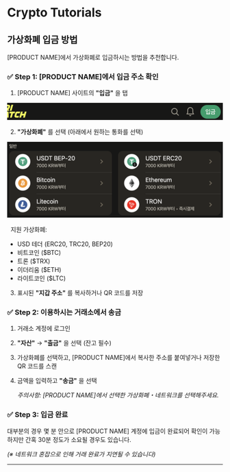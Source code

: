 # Crypto Tutorials

## 가상화폐 입금 방법

[PRODUCT NAME]에서 가상화폐로 입금하시는 방법을 추천합니다.

### ✅ Step 1: [PRODUCT NAME]에서 입금 주소 확인

 1. [PRODUCT NAME] 사이트의 **"입금"** 을 탭

![image](/asset/deposit.png)

 2. **"가상화폐"** 를 선택 (아래에서 원하는 통화를 선택)

![image](/asset/cryptos.png)

&nbsp;&nbsp;지원 가상화폐:
  - USD 테더 (ERC20, TRC20, BEP20)
  - 비트코인 ($BTC)
  - 트론 ($TRX)
  - 이더리움 ($ETH)
  - 라이트코인 ($LTC)

 3. 표시된 **"지갑 주소"** 를 복사하거나 QR 코드를 저장

### ✅ Step 2: 이용하시는 거래소에서 송금

1. 거래소 계정에 로그인

2. **"자산"** → **"출금"** 을 선택 (잔고 필수)

3. 가상화폐를 선택하고, [PRODUCT NAME]에서 복사한 주소를 붙여넣거나 저장한 QR 코드를 스캔

4. 금액을 입력하고 **"송금"** 을 선택

   *주의사항: [PRODUCT NAME]에서 선택한 가상화폐・네트워크를 선택해주세요.*

### ✅ Step 3: 입금 완료

대부분의 경우 몇 분 안으로 [PRODUCT NAME] 계정에 입금이 완료되어 확인이 가능하지만 간혹 30분 정도가 소요될 경우도 있습니다.

*(※ 네트워크 혼잡으로 인해 거래 완료가 지연될 수 있습니다)*

---
